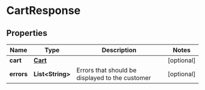 
# CartResponse

## Properties
Name | Type | Description | Notes
------------ | ------------- | ------------- | -------------
**cart** | [**Cart**](Cart.md) |  |  [optional]
**errors** | **List&lt;String&gt;** | Errors that should be displayed to the customer |  [optional]



